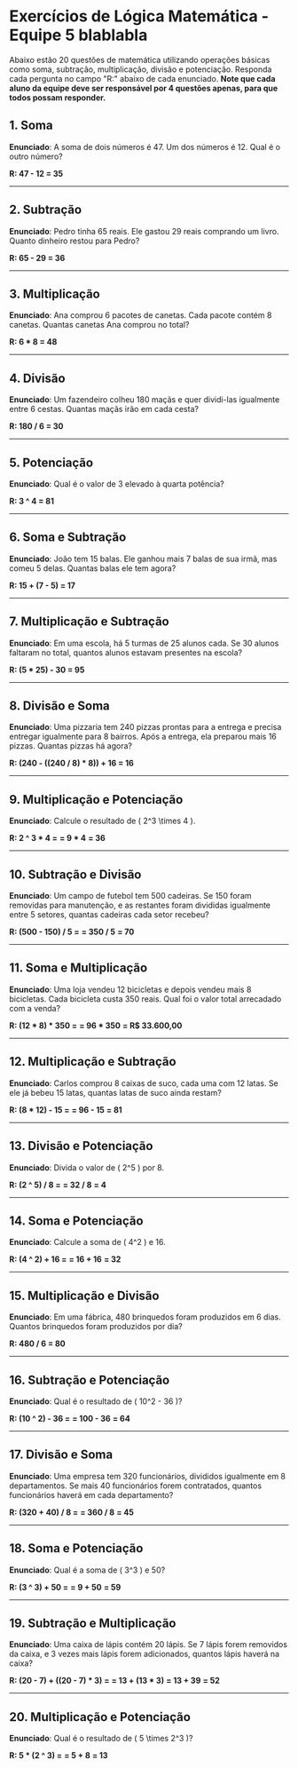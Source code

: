 # Exercícios de Lógica Matemática - Equipe 5 blablabla

Abaixo estão 20 questões de matemática utilizando operações básicas como soma, subtração, multiplicação, divisão e potenciação. Responda cada pergunta no campo "R:" abaixo de cada enunciado. **Note que cada aluno da equipe deve ser responsável por 4 questões apenas, para que todos possam responder.**

## 1. Soma
**Enunciado**: A soma de dois números é 47. Um dos números é 12. Qual é o outro número?

**R: 47 - 12 = 35** 

---

## 2. Subtração
**Enunciado**: Pedro tinha 65 reais. Ele gastou 29 reais comprando um livro. Quanto dinheiro restou para Pedro?

**R: 65 - 29 = 36** 

---

## 3. Multiplicação
**Enunciado**: Ana comprou 6 pacotes de canetas. Cada pacote contém 8 canetas. Quantas canetas Ana comprou no total?

**R: 6 * 8 = 48** 

---

## 4. Divisão
**Enunciado**: Um fazendeiro colheu 180 maçãs e quer dividi-las igualmente entre 6 cestas. Quantas maçãs irão em cada cesta?

**R: 180 / 6 = 30** 

---

## 5. Potenciação
**Enunciado**: Qual é o valor de 3 elevado à quarta potência?

**R: 3 ^ 4 = 81** 

---

## 6. Soma e Subtração
**Enunciado**: João tem 15 balas. Ele ganhou mais 7 balas de sua irmã, mas comeu 5 delas. Quantas balas ele tem agora?

**R: 15 + (7 - 5) = 17** 

---

## 7. Multiplicação e Subtração
**Enunciado**: Em uma escola, há 5 turmas de 25 alunos cada. Se 30 alunos faltaram no total, quantos alunos estavam presentes na escola?

**R: (5 * 25) - 30 = 95** 

---

## 8. Divisão e Soma
**Enunciado**: Uma pizzaria tem 240 pizzas prontas para a entrega e precisa entregar igualmente para 8 bairros. Após a entrega, ela preparou mais 16 pizzas. Quantas pizzas há agora?

**R: (240 - ((240 / 8) * 8)) + 16 = 16** 

---

## 9. Multiplicação e Potenciação
**Enunciado**: Calcule o resultado de \( 2^3 \times 4 \).

**R: 2 ^ 3 * 4 =**
**= 9 * 4**
**= 36** 

---

## 10. Subtração e Divisão
**Enunciado**: Um campo de futebol tem 500 cadeiras. Se 150 foram removidas para manutenção, e as restantes foram divididas igualmente entre 5 setores, quantas cadeiras cada setor recebeu?

**R: (500 - 150) / 5 =**
**= 350 / 5**
**= 70** 

---

## 11. Soma e Multiplicação
**Enunciado**: Uma loja vendeu 12 bicicletas e depois vendeu mais 8 bicicletas. Cada bicicleta custa 350 reais. Qual foi o valor total arrecadado com a venda?

**R: (12 * 8) * 350 =**
**= 96 * 350**
**= R$ 33.600,00** 

---

## 12. Multiplicação e Subtração
**Enunciado**: Carlos comprou 8 caixas de suco, cada uma com 12 latas. Se ele já bebeu 15 latas, quantas latas de suco ainda restam?

**R: (8 * 12) - 15 =**
**= 96 - 15**
**= 81** 

---

## 13. Divisão e Potenciação
**Enunciado**: Divida o valor de \( 2^5 \) por 8.

**R: (2 ^ 5) / 8 =**
**= 32 / 8**
**= 4** 

---

## 14. Soma e Potenciação
**Enunciado**: Calcule a soma de \( 4^2 \) e 16.

**R: (4 ^ 2) + 16 =**
**= 16 + 16**
**= 32** 

---

## 15. Multiplicação e Divisão
**Enunciado**: Em uma fábrica, 480 brinquedos foram produzidos em 6 dias. Quantos brinquedos foram produzidos por dia?

**R: 480 / 6 = 80** 

---

## 16. Subtração e Potenciação
**Enunciado**: Qual é o resultado de \( 10^2 - 36 \)?

**R: (10 ^ 2) - 36 =**
**= 100 - 36**
**= 64** 

---

## 17. Divisão e Soma
**Enunciado**: Uma empresa tem 320 funcionários, divididos igualmente em 8 departamentos. Se mais 40 funcionários forem contratados, quantos funcionários haverá em cada departamento?

**R: (320 + 40) / 8 =**
**= 360 / 8**
**= 45** 

---

## 18. Soma e Potenciação
**Enunciado**: Qual é a soma de \( 3^3 \) e 50?

**R: (3 ^ 3) + 50 =**
**= 9 + 50**
**= 59** 

---

## 19. Subtração e Multiplicação
**Enunciado**: Uma caixa de lápis contém 20 lápis. Se 7 lápis forem removidos da caixa, e 3 vezes mais lápis forem adicionados, quantos lápis haverá na caixa?

**R: (20 - 7) + ((20 - 7) * 3) =**
**= 13 + (13 * 3)**
**= 13 + 39**
**= 52** 

---

## 20. Multiplicação e Potenciação
**Enunciado**: Qual é o resultado de \( 5 \times 2^3 \)?

**R: 5 * (2 ^ 3) =**
**= 5 + 8**
**= 13** 
